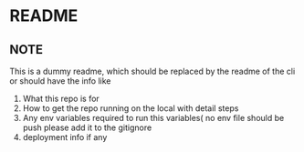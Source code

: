# README #

## NOTE
This is a dummy readme, which should be replaced by the readme of the cli or should have the info like
1. What this repo is for
2. How to get the repo running on the local with detail steps
3. Any env variables required to run this variables( no env file should be push please add it to the gitignore
4. deployment info if any